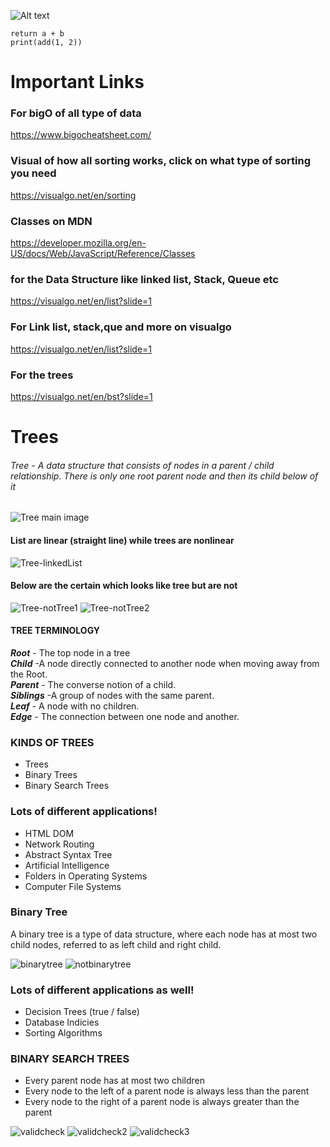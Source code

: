 
![Alt text](vlcsnap-2023-02-02-19h54m10s369.png)

```add(a, b)
return a + b
print(add(1, 2))
```
# Important Links
### For bigO of all type of data
https://www.bigocheatsheet.com/

### Visual of how all sorting works, click on what type of sorting you need
https://visualgo.net/en/sorting

### Classes on MDN
https://developer.mozilla.org/en-US/docs/Web/JavaScript/Reference/Classes

### for the Data Structure like linked list, Stack, Queue etc
https://visualgo.net/en/list?slide=1

### For Link list, stack,que and more on visualgo
https://visualgo.net/en/list?slide=1

### For the trees
https://visualgo.net/en/bst?slide=1



# Trees
###### Tree - A data structure that consists of nodes in a parent / child relationship. There is only one root parent node and then its child below of it
![Tree main image](trees.jpg)

#### List are linear (straight line) while trees are nonlinear
![Tree-linkedList](tree-LL.jpg)

#### Below are the certain which looks like tree but are not
![Tree-notTree1](notTree1.jpg)
![Tree-notTree2](notTree2.jpg)


#### TREE TERMINOLOGY
***Root*** - The top node in a tree<br />
***Child*** -A node directly connected to another node when moving away from the Root.<br />
***Parent*** - The converse notion of a child.<br />
***Siblings*** -A group of nodes with the same parent.<br />
***Leaf*** - A node with no children.<br />
***Edge*** - The connection between one node and another.<br />

### KINDS OF TREES
* Trees
* Binary Trees
* Binary Search Trees

### Lots of different applications!

* HTML DOM
* Network Routing
* Abstract Syntax Tree
* Artificial Intelligence
* Folders in Operating Systems
* Computer File Systems

### Binary Tree
A binary tree is a type of data structure, where each node has at most two child nodes, referred to as left child and right child.

![binarytree](binarytree.jpg)
![notbinarytree](nbt.jpg)

### Lots of different applications as well!

* Decision Trees (true / false)
* Database Indicies
* Sorting Algorithms

### BINARY SEARCH TREES

* Every parent node has at most two children
* Every node to the left of a parent node is always less than the parent
* Every node to the right of a parent node is always greater than the parent

![validcheck](validcheck.jpg)
![validcheck2](validcheck2.jpg)
![validcheck3](validcheck3.jpg)